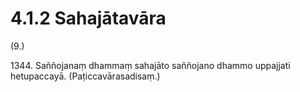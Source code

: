 

# 4.1.2 Sahajātavāra




(9.)

1344\. Saññojanaṃ dhammaṃ sahajāto saññojano dhammo uppajjati hetupaccayā. (Paṭiccavārasadisaṃ.)



